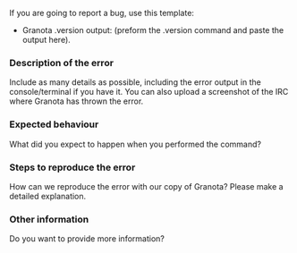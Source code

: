 If you are going to report a bug, use this template:

* Granota .version output: (preform the .version command and paste the output here).

### Description of the error
Include as many details as possible, including the error output in the console/terminal if you have it.
You can also upload a screenshot of the IRC where Granota has thrown the error.

### Expected behaviour
What did you expect to happen when you performed the command?

### Steps to reproduce the error
How can we reproduce the error with our copy of Granota? Please make a detailed explanation.

### Other information
Do you want to provide more information?
